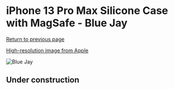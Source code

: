 # iPhone 13 Pro Max Silicone Case with MagSafe - Blue Jay

[Return to previous page](/iphone_13)

[High-resolution image from Apple](https://store.storeimages.cdn-apple.com/8756/as-images.apple.com/is/MM2Q3?wid=4500&hei=4500&fmt=png)

<div style="width: 512px"><img src="/almost_uncompressed/MM2Q3.webp" alt="Blue Jay"></div>

## Under construction
